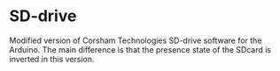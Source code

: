 # SD-drive
Modified version of Corsham Technologies SD-drive software for the Arduino. The main difference is that the presence state of the SDcard is inverted in this version.
